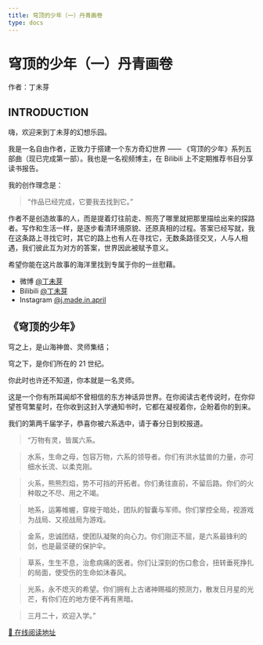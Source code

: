 ```yaml
---
title: 穹顶的少年（一）丹青画卷
type: docs
---
```


# 穹顶的少年（一）丹青画卷

作者：丁未芽

## INTRODUCTION

嗨，欢迎来到丁未芽的幻想乐园。

我是一名自由作者，正致力于搭建一个东方奇幻世界 —— 《穹顶的少年》系列五部曲（现已完成第一部）。我也是一名视频博主，在 Bilibili 上不定期推荐书目分享读书报告。

我的创作理念是：

> “作品已经完成，它要我去找到它。”

作者不是创造故事的人，而是提着灯往前走、照亮了哪里就把那里描绘出来的探路者。写作和生活一样，是逐步看清环境原貌、还原真相的过程。答案已经写就，我在这条路上寻找它时，其它的路上也有人在寻找它，无数条路径交叉，人与人相遇，我们彼此互为对方的答案，世界因此被赋予意义。

希望你能在这片故事的海洋里找到专属于你的一丝慰藉。

- 微博 [@丁未芽](https://weibo.com/u/7768313156)
- Bilibili [@丁未芽](https://space.bilibili.com/1779982269)
- Instagram [@j.made.in.april](https://www.instagram.com/j.made.in.april/)

## 《穹顶的少年》

穹之上，是山海神兽、灵师集结；

穹之下，是你们所在的 21 世纪。

你此时也许还不知道，你本就是一名灵师。

这是一个你有所耳闻却不曾相信的东方神话异世界。在你阅读古老传说时，在你仰望苍穹繁星时，在你收到这封入学通知书时，它都在凝视着你，企盼着你的到来。

我们的第两千届学子，恭喜你被六系选中，请于春分日到校报道。

> “万物有灵，皆属六系。

> 水系，生命之母，包容万物，六系的领导者。你们有洪水猛兽的力量，亦可细水长流、以柔克刚。 

> 火系，熊熊烈焰，势不可挡的开拓者。你们勇往直前，不留后路。你们的火种取之不尽、用之不竭。  

> 地系，运筹帷幄，穿梭于暗处，团队的智囊与军师。你们掌控全局，视游戏为战局、又视战局为游戏。 

> 金系，忠诚团结，使团队凝聚的向心力。你们刚正不屈，是六系最锋利的剑，也是最坚硬的保护伞。 

> 草系，生生不息，治愈病痛的医者。你们让深刻的伤口愈合，扭转垂死挣扎的局面，使受伤的生命如沐春风。 

> 光系，永不熄灭的希望。你们拥有上古诸神赐福的预测力，散发日月星的光芒，有你们在的地方便不再有黑暗。

> 三月二十，欢迎入学。”

[📖 在线阅读地址](https://thedome.jmadeinapril.com)